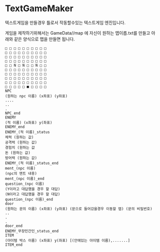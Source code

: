 # TextGameMaker
텍스트게임을 만들경우 틀로서 작동할수있는 텍스트게임 엔진입니다.

게임을 제작하기위해서는 GameData//map 에 자신이 원하는 맵이릅.txt를 만들고 아래와 같은 양식으로 맵을 만들면 됩니다.
```
□ □ □ □ □ □ □ □ □ □
□ □ □ □ □ □ □ □ □ □
□ □ □ □ □ □ □ □ □ □
□ □ □ □ □ □ □ □ □ □
□ □ N □ N □ □ N □ □
□ □ □ □ □ □ □ □ □ □
□ □ □ □ □ □ □ □ □ □
□ □ □ □ □ □ □ □ □ □
□ □ □ □ □ □ □ □ □ □
□ □ □ □ □ ■ □ □ □ □
NPC
(원하는 npc 이름) (x좌표) (y좌표)
....
..
.
NPC_end
ENEMY
(적 이름) (x좌표) y(좌표)    
ENEMY_end
ENEMY_(적 이름)_status
체력 (원하는 값)
공격력 (원하는 값)
경험치 (원하는 값
돈 (원하는 값)
방어력 (원하는 값)
ENEMY_(적 이름)_status_end
ment_(npc 이름)
(npc의 맨트 내용)
ment_(npc 이름)_end
question_(npc 이름)
(Y이라고 대답했을 경우 할 대답)
(N이라고 대답했을 경우 할 대답) 
question_(npc 이름)_end
door
(원하는 문의 이름) (x좌표) (y좌표) (문으로 들어갔을경우 이동할 맵) (문의 비밀번호)
..
.
.
door_end
ENEMY_무장민간인_status_end
ITEM
(아이템 박스 이름) (x좌표) y(좌표) [(안에있는 아이템 이름),.......]
ITEM_end
```
